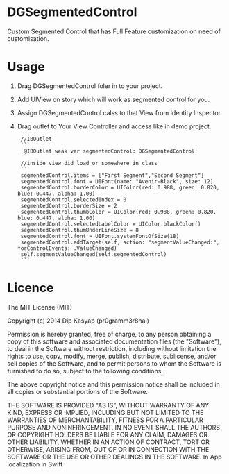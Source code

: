 # DGSegmentedControl
 Custom Segmented Control that has Full Feature customization on need of customisation.

# Usage
1. Drag DGSegmentedControl foler in to your project.
2. Add UIView on story which will work as segmented control for you.
3. Assign DGSegmentedControl calss to that View from Identity Inspector
4. Drag outlet to Your View Controller and access like in demo project.

        //IBOutlet
        ```
         @IBOutlet weak var segmentedControl: DGSegmentedControl!
        ```
        //inside view did load or somewhere in class
        ```
        segmentedControl.items = ["First Segment","Second Segment"]
        segmentedControl.font = UIFont(name: "Avenir-Black", size: 12)
        segmentedControl.borderColor = UIColor(red: 0.988, green: 0.820, blue: 0.447, alpha: 1.00)
        segmentedControl.selectedIndex = 0
        segmentedControl.borderSize = 2
        segmentedControl.thumbColor = UIColor(red: 0.988, green: 0.820, blue: 0.447, alpha: 1.00)
        segmentedControl.selectedLabelColor = UIColor.blackColor()
        segmentedControl.thumUnderLineSize = 8
        segmentedControl.font = UIFont.systemFontOfSize(18)
        segmentedControl.addTarget(self, action: "segmentValueChanged:", forControlEvents: .ValueChanged)
        self.segmentValueChanged(self.segmentedControl)
        ```
# Licence
The MIT License (MIT)

Copyright (c) 2014 Dip Kasyap (pr0gramm3r8hai)

Permission is hereby granted, free of charge, to any person obtaining a copy of this software and associated documentation files (the "Software"), to deal in the Software without restriction, including without limitation the rights to use, copy, modify, merge, publish, distribute, sublicense, and/or sell copies of the Software, and to permit persons to whom the Software is furnished to do so, subject to the following conditions:

The above copyright notice and this permission notice shall be included in all copies or substantial portions of the Software.

THE SOFTWARE IS PROVIDED "AS IS", WITHOUT WARRANTY OF ANY KIND, EXPRESS OR IMPLIED, INCLUDING BUT NOT LIMITED TO THE WARRANTIES OF MERCHANTABILITY, FITNESS FOR A PARTICULAR PURPOSE AND NONINFRINGEMENT. IN NO EVENT SHALL THE AUTHORS OR COPYRIGHT HOLDERS BE LIABLE FOR ANY CLAIM, DAMAGES OR OTHER LIABILITY, WHETHER IN AN ACTION OF CONTRACT, TORT OR OTHERWISE, ARISING FROM, OUT OF OR IN CONNECTION WITH THE SOFTWARE OR THE USE OR OTHER DEALINGS IN THE SOFTWARE. In App localization in Swift
